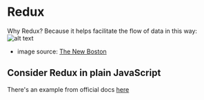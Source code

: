 # Redux
Why Redux? Because it helps facilitate the flow of data in this way:
![alt text](https://camo.githubusercontent.com/13227c2a980b327c8efda916f1c47271238a017a/687474703a2f2f692e696d6775722e636f6d2f4455694c39796e2e706e67)
- image source: [The New Boston](https://github.com/buckyroberts/React-Redux-Boilerplate)


## Consider Redux in plain JavaScript
There's an example from official docs [here](https://github.com/reactjs/redux/blob/master/examples/counter-vanilla/index.html)
